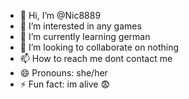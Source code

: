 - 👋 Hi, I’m @Nic8889
- 👀 I’m interested in any games
- 🌱 I’m currently learning german
- 💞️ I’m looking to collaborate on nothing
- 📫 How to reach me dont contact me
- 😄 Pronouns: she/her
- ⚡ Fun fact: im alive 😨

<!---
Nic8889/Nic8889 is a ✨ special ✨ repository because its `README.md` (this file) appears on your GitHub profile.
You can click the Preview link to take a look at your changes.
--->
